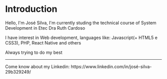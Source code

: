 <h1>Introduction</h1>

Hello, I'm José Silva, I'm currently studing the technical course of System Development in Etec Dra Ruth Cardoso

I have interest in Web development, languages like: Javascript(+ HTML5 e CSS3), PHP, React Native and others

Always trying to do my best

<hr>
<footer>
Come know about my Linkedin: https://www.linkedin.com/in/josé-silva-29b329249/
<footer>
